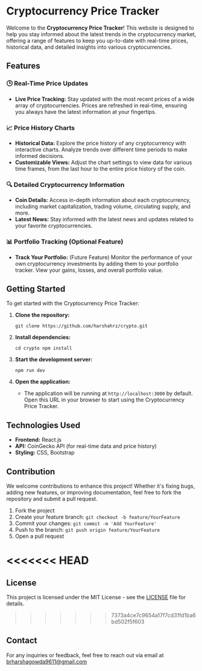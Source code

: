 # Cryptocurrency Price Tracker

Welcome to the **Cryptocurrency Price Tracker**! This website is designed to help you stay informed about the latest trends in the cryptocurrency market, offering a range of features to keep you up-to-date with real-time prices, historical data, and detailed insights into various cryptocurrencies.

## Features

### 🕒 Real-Time Price Updates
- **Live Price Tracking:** Stay updated with the most recent prices of a wide array of cryptocurrencies. Prices are refreshed in real-time, ensuring you always have the latest information at your fingertips.

### 📈 Price History Charts
- **Historical Data:** Explore the price history of any cryptocurrency with interactive charts. Analyze trends over different time periods to make informed decisions.
- **Customizable Views:** Adjust the chart settings to view data for various time frames, from the last hour to the entire price history of the coin.

### 🔍 Detailed Cryptocurrency Information
- **Coin Details:** Access in-depth information about each cryptocurrency, including market capitalization, trading volume, circulating supply, and more.
- **Latest News:** Stay informed with the latest news and updates related to your favorite cryptocurrencies.

### 📊 Portfolio Tracking (Optional Feature)
- **Track Your Portfolio:** (Future Feature) Monitor the performance of your own cryptocurrency investments by adding them to your portfolio tracker. View your gains, losses, and overall portfolio value.

## Getting Started

To get started with the Cryptocurrency Price Tracker:

1. **Clone the repository:**
    
    `git clone https://github.com/harshahrz/crypto.git`
    
   
2. **Install dependencies:**
   
    `cd crypto
    npm install`
    

3. **Start the development server:**
    
    `npm run dev`
    

4. **Open the application:**
   - The application will be running at `http://localhost:3000` by default. Open this URL in your browser to start using the Cryptocurrency Price Tracker.

## Technologies Used

- **Frontend:** React.js
- **API:** CoinGecko API (for real-time data and price history)
- **Styling:** CSS, Bootstrap

## Contribution

We welcome contributions to enhance this project! Whether it's fixing bugs, adding new features, or improving documentation, feel free to fork the repository and submit a pull request.

1. Fork the project
2. Create your feature branch: `git checkout -b feature/YourFeature`
3. Commit your changes: `git commit -m 'Add YourFeature'`
4. Push to the branch: `git push origin feature/YourFeature`
5. Open a pull request

<<<<<<< HEAD
=======
## License

This project is licensed under the MIT License - see the [LICENSE](LICENSE) file for details.

>>>>>>> 7373a4ce7c9654a17f7cd31fd1ba6bd502f5f603
## Contact

For any inquiries or feedback, feel free to reach out via email at brharshagowda9611@gmail.com

